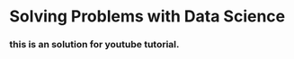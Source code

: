 # Solving Problems with Data Science
### this is an solution for <a src="https://www.youtube.com/watch?v=eMOA1pPVUc4"> youtube tutorial</a>.